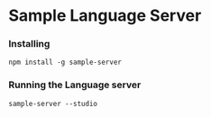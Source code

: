 # Sample Language Server

### Installing

```
npm install -g sample-server
```


### Running the Language server

```
sample-server --studio
```



